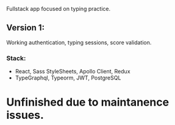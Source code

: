 Fullstack app focused on typing practice.

## Version 1:
Working authentication, typing sessions, score validation.    
### Stack:
- React, Sass StyleSheets, Apollo Client, Redux
- TypeGraphql, Typeorm, JWT, PostgreSQL

# Unfinished due to maintanence issues.
